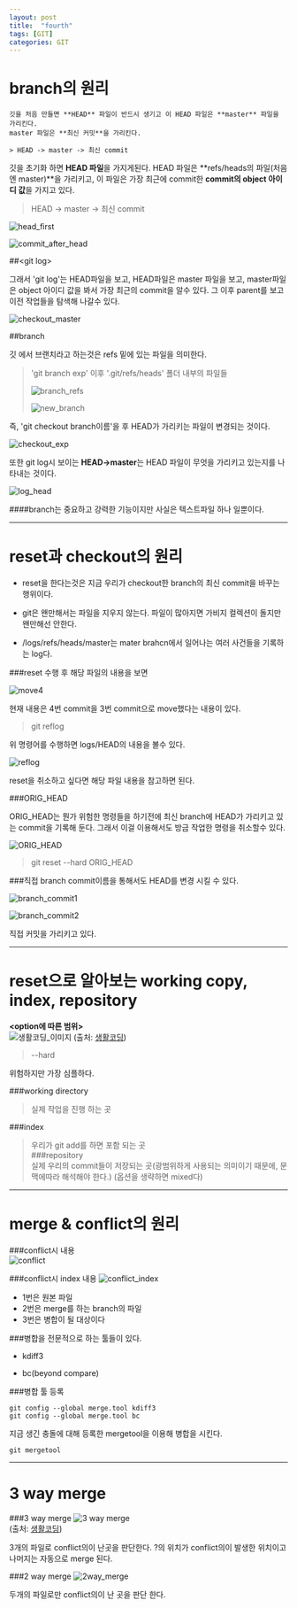 ```yaml
---
layout: post
title:  "fourth"
tags: [GIT]
categories: GIT
---
```


branch의 원리
=============
```
깃을 처음 만들면 **HEAD** 파일이 반드시 생기고 이 HEAD 파일은 **master** 파일을 가리킨다.
master 파일은 **최신 커밋**을 가리킨다.

> HEAD -> master -> 최신 commit
```

깃을 초기화 하면 **HEAD 파일**을 가지게된다. HEAD 파일은 **refs/heads의 파일(처음엔 master)**을 가리키고, 이 파일은 가장 최근에 commit한 **commit의 object 아이디 값**을 가지고 있다.
> HEAD -> master -> 최신 commit

![head_first](/images/gitfth/head_first.png)  

![commit_after_head](/images/gitfth/commit_after_head.png)

##\<git log>

그래서 'git log'는 HEAD파일을 보고, HEAD파일은 master 파일을 보고, master파일은 object 아이디 값을 봐서 가장 최근의 commit을 알수 있다. 그 이후 parent를 보고 이전 작업들을 탐색해 나갈수 있다.

![checkout_master](/images/gitfth/checkout_master.png)  

##branch  

깃 에서 브랜치라고 하는것은 refs 밑에 있는 파일을 의미한다.  
>'git branch exp' 이후 '.git/refs/heads' 폴더 내부의 파일들  
>
> ![branch_refs](/images/gitfth/branch_refs.png)
>
> ![new_branch](/images/gitfth/new_branch.png)  

즉, 'git checkout branch이름'을 후 HEAD가 가리키는 파일이 변경되는 것이다.

![checkout_exp](/images/gitfth/checkout_exp.png)  

또한 git log시 보이는 **HEAD->master**는 HEAD 파일이 무엇을 가리키고 있는지를 나타내는 것이다.

![log_head](/images/gitfth/log_head.png)  


####branch는 중요하고 강력한 기능이지만 사실은 텍스트파일 하나 일뿐이다.




---
reset과 checkout의 원리
======================

- reset을 한다는것은 지금 우리가 checkout한 branch의 최신 commit을 바꾸는 행위이다.


- git은 왠만해서는 파일을 지우지 않는다. 파일이 많아지면 가비지 컬렉션이 돌지만 왠만해선 안한다.

- /logs/refs/heads/master는 mater brahcn에서 일어나는 여러 사건들을 기록하는 log다.

###reset 수행 후 해당 파일의 내용을 보면

![move4](/images/gitfth/move4.png)  

현재 내용은 4번 commit을 3번 commit으로 move했다는 내용이 있다.

> git reflog

위 명령어를 수행하면 logs/HEAD의 내용을 볼수 있다.

![reflog](/images/gitfth/reflog.png)  


reset을 취소하고 싶다면 해당 파일 내용을 참고하면 된다.

###ORIG_HEAD

ORIG_HEAD는 뭔가 위험한 명령들을 하기전에 최신 branch에 HEAD가 가리키고 있는 commit을 기록해 둔다. 그래서 이걸 이용해서도 방금 작업한 명령을 취소할수 있다.  

![ORIG_HEAD](/images/gitfth/ORIG_HEAD.png)  

>git reset --hard ORIG_HEAD


###직접 branch commit이름을 통해서도 HEAD를 변경 시킬 수 있다.

![branch_commit1](/images/gitfth/branch_commit1.png)  

![branch_commit2](/images/gitfth/branch_commit2.png)  

직접 커밋을 가리키고 있다.

---
reset으로 알아보는 working copy, index, repository
======================================


**<option에 따른 범위>**  
![생활코딩_이미지](https://s3-ap-northeast-2.amazonaws.com/opentutorials-user-file/module/2676/5131.png)
(출처: [생활코딩](https://s3-ap-northeast-2.amazonaws.com/opentutorials-user-file/module/2676/5131.png))  

>--hard  

  위험하지만 가장 심플하다.

###working directory
  >실제 작업을 진행 하는 곳

###index  
  >우리가 git add를 하면 포함 되는 곳  
###repository   
  >실제 우리의 commit들이 저장되는 곳(광범위하게 사용되는 의미이기 때문에, 문맥에따라 해석해야 한다.)
(옵션을 생략하면 mixed다)

---
merge & conflict의 원리
=======================

###conflict시 내용  
![conflict](/images/gitfth/conflict.png)  

###conflict시 index 내용
![conflict_index](/images/gitfth/conflict_index.png)  
- 1번은 원본 파일
- 2번은 merge를 하는 branch의 파일
- 3번은 병합이 될 대상이다

###병합을 전문적으로 하는 툴들이 있다.
- kdiff3

- bc(beyond compare)

###병합 툴 등록
```
git config --global merge.tool kdiff3
git config --global merge.tool bc
```

지금 생긴 충돌에 대해 등록한 mergetool을 이용해 병합을 시킨다.
```
git mergetool  
```

---
3 way merge
============

###3 way merge
![3 way merge](https://s3-ap-northeast-2.amazonaws.com/opentutorials-user-file/module/2676/5133.png)  
(출처: [생활코딩](https://s3-ap-northeast-2.amazonaws.com/opentutorials-user-file/module/2676/5133.png))  

3개의 파일로 conflict의이 난곳을 판단한다. ?의 위치가 conflict의이 발생한 위치이고 나머지는 자동으로 merge 된다.

###2 way merge
![2way_merge](/images/gitfth/2way_merge.png)  

두개의 파일로만 conflict의이 난 곳을 판단 한다.
